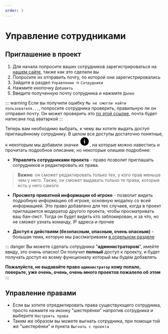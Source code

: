 ```yaml
---
order: 3
---
```


# Управление сотрудниками

## Приглашение в проект

1. Для начала попросите ваших сотрудников зарегистрироваться на [нашем сайте](https://rustapp.io/), также как это сделали вы
2. Попросите их отправить почту, по которой они зарегистрировались
3. Зайдите в раздел `Управление` -> `Сотрудники`
4. Нажмите кнопочку `Добавить`
5. Введите полученную почту сотрудника и нажмите `Далее`

::: warning
Если вы получили ошибку `Мы не смогли найти пользователя...`, попросите сотрудника проверить, правильную ли он отправил почту. Он может проверить это [по этой ссылке](https://rustapp.io/client/profile), почта будет написана под аватаркой
:::

Теперь вам необходимо выбрать, к чему вы хотите выдать доступ приглашённому сотруднику. В целом все доступы достаточно понятные, к некоторым мы добавили значки ![An image](/assets/icons/warning-circle.svg#icon), на которые можно навестись и прочитать подробное описание, но некоторые опишем подробнее:

* **Управлять сотрудниками проекта** - право позволит приглашать сотрудников и редактировать их права.  
> **Важно**: он сможет редактировать только тех, у кого прав меньше чем у него. Также, он сможет выдавать только те права, которые есть у него самого

* **Просмотр приватной информации об игроке** - позволит видеть подробную информацию об игроке, основную модалку со всей информацией. Это право добавлено для тех случаев, когда в проект приглашается модератор другого проекта, чтобы просматривать ваш бан-лист. Тогда он будет видеть кто заблокирован, и за что, но не сможет узнать команду, IP адреса и прочее

* **Доступ к действиям (безопасным, опасным, очень опасным)** - большая тема, которую мы рассматриваем [в отдельном разделе](./../../pro/actions/introduction)

::: danger
Вы можете сделать сотрудника "**администратором**", имейте ввиду, это очень опасно! Он получит **полный** доступ к проекту, и будет получать доступ ко всему функционалу который мы будем добавлять

**Пожалуйста, не выдавайте право **`администратор`** кому попало, поверьте, уже очень, очень, очень много проектов пожалело об этом**
:::

## Управление правами
* Если вы хотите отредактировать права существующего сотрудника, просто нажмите на иконку "шестерёнки" напротив сотрудника и выберите `Настроить права`  
* Таким же образом вы можете выгнать сотрудника, при помощи той же "шестерёнки" и пункта `Выгнать с проекта`